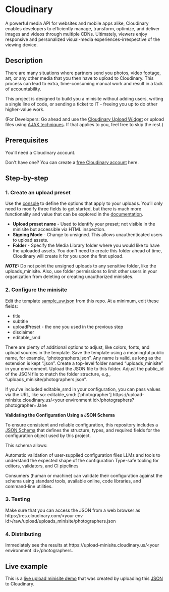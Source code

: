# Cloudinary

A powerful media API for websites and mobile apps alike, Cloudinary enables developers to efficiently manage, transform, optimize, and deliver images and videos through multiple CDNs. Ultimately, viewers enjoy responsive and personalized visual-media experiences-irrespective of the viewing device.

## Description

There are many situations where partners send you photos, video footage, art, or any other media that you then have to upload to Cloudinary. This process can lead to extra, time-consuming manual work and result in a lack of accountability.

This project is designed to build you a minisite without adding users, writing a single line of code, or sending a ticket to IT - freeing you up to do other higher-value work.

(For Developers: Go ahead and use the [Cloudinary Upload Widget](https://demo.cloudinary.com/uw/#/) or upload files using [AJAX techniques](https://cloudinary.com/blog/file_upload_with_ajax). If that applies to you, feel free to skip the rest.)

## Prerequisites

You'll need a Cloudinary account.

Don't have one? You can create a [free Cloudinary account](https://cloudinary.com/users/register_free) here.

## Step-by-step

### 1. Create an upload preset

Use the [console](https://console.cloudinary.com/settings/upload) to define the options that apply to your uploads. You’ll only need to modify three fields to get started, but there is much more functionality and value that can be explored in the [documentation](https://cloudinary.com/documentation/upload_presets#managing_upload_presets_using_the_settings_ui).

- **Upload preset name** - Used to identify your preset; not visible in the minisite but accessible via HTML inspection.
- **Signing Mode** - Change to unsigned. This allows unauthenticated users to upload assets.
- **Folder** - Specify the Media Library folder where you would like to have the uploaded assets. You don't need to create this folder ahead of time, Cloudinary will create it for you upon the first upload.

**_NOTE:_** Do not point the unsigned uploads to any sensitive folder, like the uploads_minisite. Also, use folder permissions to limit other users in your organization from deleting or creating unauthorized minisites.

### 2. Configure the minisite

Edit the template [sample_uw.json](https://github.com/cloudinary-devs/upload-minisite/raw/main/sample_uw.json) from this repo. At a minimum, edit these fields:

- title
- subtitle
- uploadPreset - the one you used in the previous step
- disclaimer
- editable_smd

There are plenty of additional options to adjust, like colors, fonts, and upload sources in the template.
Save the template using a meaningful public name, for example, “photographers.json”. Any name is valid, as long as the extension is kept “.json”.
Create a top-level folder named “uploads_minisite” in your environment. Upload the JSON file to this folder.
Adjust the public_id of the JSON file to match the folder structure, e.g., “uploads_minisite/photographers.json”.

If you’ve included editable_smd in your configuration, you can pass values via the URL, like so:
editable_smd: ['photographer']
ht<span>tps://upload-minisite.cloudinary.us/\<your environment id\>/photographers?photographer=Jane

**Validating the Configuration Using a JSON Schema**

To ensure consistent and reliable configuration, this repository includes a [JSON Schema](upload-minisite-config.schema.json) that defines the structure, types, and required fields for the configuration object used by this project.

This schema allows:

Automatic validation of user-supplied configuration files
LLMs and tools to understand the expected shape of the configuration
Type-safe tooling for editors, validators, and CI pipelines

Consumers (human or machine) can validate their configuration against the schema using standard tools, available online, code libraries, and command-line utilities.

### 3. Testing

Make sure that you can access the JSON from a web browser as
 ht<span>tps://res.cloudinary.com/\<your env id\>/raw/upload/uploads_minisite/photographers.json

### 4. Distributing

Immediately see the results at ht<span>tps://upload-minisite.cloudinary.us/\<your environment id\>/photographers.

## Live example

This is a [live upload minisite demo](https://upload-minisite.cloudinary.us/hzxyensd5/demo) that was created by uploading this [JSON](https://res.cloudinary.com/hzxyensd5/raw/upload/v1674040980/uploads_minisite/demo.json) to Cloudinary.
